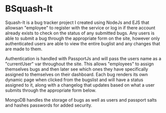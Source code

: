 # BSquash-It
Squash-It is a bug tracker project I created using NodeJs and EJS that allowsan "employee" to register with the service or log in if there account already exists to check on the status of any submitted bugs. 
Any users is able to submit a bug through the appropriate form on the site, however only authenticated users are able to view the entire buglist and any changes that are made to them.

Authentication is handled with PassportJs and will pass the users name as a "currentUser" var throughout the site. This allows "employees" to assign themselves bugs and then later see which ones they have specifically assigned to themselves on their dashboard.
Each bug renders its own dynamic page when clicked from the bugslist and will have a status assigned to it, along with a changelog that updates based on what a user submits through the appropriate form below.

MongoDB handles the storage of bugs as well as users and passport salts and hashes passwords for added security.
